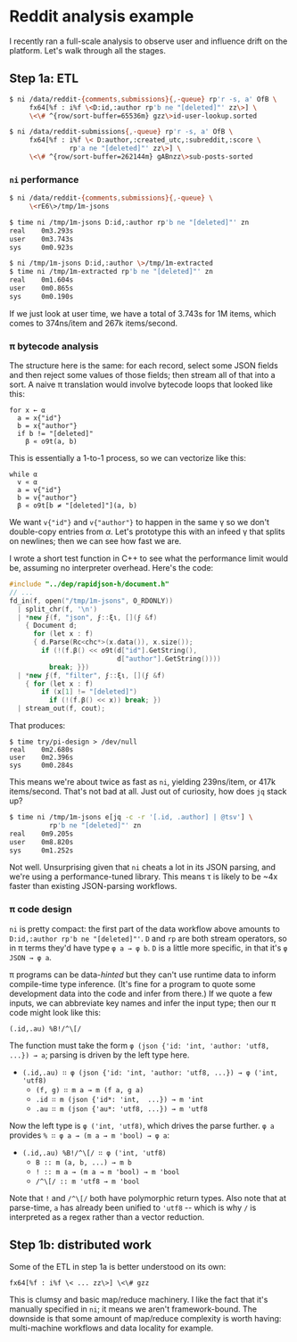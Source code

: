 # Reddit analysis example
I recently ran a full-scale analysis to observe user and influence drift on the platform. Let's walk through all the stages.


## Step 1a: ETL
```sh
$ ni /data/reddit-{comments,submissions}{,-queue} rp'r -s, a' OfB \
     fx64[%f : i%f \<D:id,:author rp'b ne "[deleted]"' zz\>] \
     \<\# ^{row/sort-buffer=65536m} gzz\>id-user-lookup.sorted

$ ni /data/reddit-submissions{,-queue} rp'r -s, a' OfB \
     fx64[%f : i%f \< D:author,:created_utc,:subreddit,:score \
               rp'a ne "[deleted]"' zz\>] \
     \<\# ^{row/sort-buffer=262144m} gABnzz\>sub-posts-sorted
```


### `ni` performance
```sh
$ ni /data/reddit-{comments,submissions}{,-queue} \
     \<rE6\>/tmp/1m-jsons

$ time ni /tmp/1m-jsons D:id,:author rp'b ne "[deleted]"' zn
real    0m3.293s
user    0m3.743s
sys	    0m0.923s

$ ni /tmp/1m-jsons D:id,:author \>/tmp/1m-extracted
$ time ni /tmp/1m-extracted rp'b ne "[deleted]"' zn
real    0m1.604s
user    0m0.865s
sys	    0m0.190s
```

If we just look at user time, we have a total of 3.743s for 1M items, which comes to 374ns/item and 267k items/second.


### π bytecode analysis
The structure here is the same: for each record, select some JSON fields and then reject some values of those fields; then stream all of that into a sort. A naive π translation would involve bytecode loops that looked like this:

```
for x ← α
  a = x{"id"}
  b = x{"author"}
  if b != "[deleted]"
    β « o9t(a, b)
```

This is essentially a 1-to-1 process, so we can vectorize like this:

```
while α
  v « α
  a = v{"id"}
  b = v{"author"}
  β « o9t[b ≠ "[deleted]"](a, b)
```

We want `v{"id"}` and `v{"author"}` to happen in the same γ so we don't double-copy entries from _α_. Let's prototype this with an infeed γ that splits on newlines; then we can see how fast we are.

I wrote a short test function in C++ to see what the performance limit would be, assuming no interpreter overhead. Here's the code:

```cpp
#include "../dep/rapidjson-h/document.h"
// ...
fd_in(f, open("/tmp/1m-jsons", O_RDONLY))
  | split_chr(f, '\n')
  | *new ϝ(f, "json", ϝ::ξι, [](ϝ &f)
    { Document d;
      for (let x : f)
      { d.Parse(Rc<chc*>(x.data()), x.size());
        if (!(f.β() << o9t(d["id"].GetString(),
                           d["author"].GetString())))
          break; }})
  | *new ϝ(f, "filter", ϝ::ξι, [](ϝ &f)
    { for (let x : f)
        if (x[1] != "[deleted]")
          if (!(f.β() << x)) break; })
  | stream_out(f, cout);
```

That produces:

```
$ time try/pi-design > /dev/null
real    0m2.680s
user    0m2.396s
sys     0m0.284s
```

This means we're about twice as fast as `ni`, yielding 239ns/item, or 417k items/second. That's not bad at all. Just out of curiosity, how does `jq` stack up?

```sh
$ time ni /tmp/1m-jsons e[jq -c -r '[.id, .author] | @tsv'] \
          rp'b ne "[deleted]"' zn
real    0m9.205s
user    0m8.820s
sys	    0m1.252s
```

Not well. Unsurprising given that `ni` cheats a lot in its JSON parsing, and we're using a performance-tuned library. This means τ is likely to be ~4x faster than existing JSON-parsing workflows.


### π code design
`ni` is pretty compact: the first part of the data workflow above amounts to `D:id,:author rp'b ne "[deleted]"'`. `D` and `rp` are both stream operators, so in π terms they'd have type `φ a → φ b`. `D` is a little more specific, in that it's `φ JSON → φ a`.

π programs can be data-_hinted_ but they can't use runtime data to inform compile-time type inference. (It's fine for a program to quote some development data into the code and infer from there.) If we quote a few inputs, we can abbreviate key names and infer the input type; then our π code might look like this:

```
(.id,.au) %B!/^\[/
```

The function must take the form `φ (json {'id: 'int, 'author: 'utf8, ...}) → a`; parsing is driven by the left type here.

+ `(.id,.au) ∷ φ (json {'id: 'int, 'author: 'utf8, ...}) → φ ('int, 'utf8)`
  + `(f, g) ∷ m a → m (f a, g a)`
  + `.id ∷ m (json {'id*: 'int,  ...}) → m 'int`
  + `.au ∷ m (json {'au*: 'utf8, ...}) → m 'utf8`

Now the left type is `φ ('int, 'utf8)`, which drives the parse further. `φ a` provides `% ∷ φ a → (m a → m 'bool) → φ a`:

+ `(.id,.au) %B!/^\[/ ∷ φ ('int, 'utf8)`
  + `B :: m (a, b, ...) → m b`
  + `! :: m a → (m a → m 'bool) → m 'bool`
  + `/^\[/ :: m 'utf8 → m 'bool`

Note that `!` and `/^\[/` both have polymorphic return types. Also note that at parse-time, `a` has already been unified to `'utf8` -- which is why `/` is interpreted as a regex rather than a vector reduction.


## Step 1b: distributed work
Some of the ETL in step 1a is better understood on its own:

```
fx64[%f : i%f \< ... zz\>] \<\# gzz
```

This is clumsy and basic map/reduce machinery. I like the fact that it's manually specified in `ni`; it means we aren't framework-bound. The downside is that some amount of map/reduce complexity is worth having: multi-machine workflows and data locality for example.
